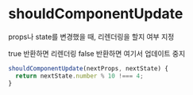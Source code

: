 # shouldComponentUpdate

props나 state를 변경했을 때, 리렌더링을 할지 여부 지정

true 반환하면 리렌더링
false 반환하면 여기서 업데이트 중지

```js
shouldComponentUpdate(nextProps, nextState) {
  return nextState.number % 10 !=== 4;
}
```
